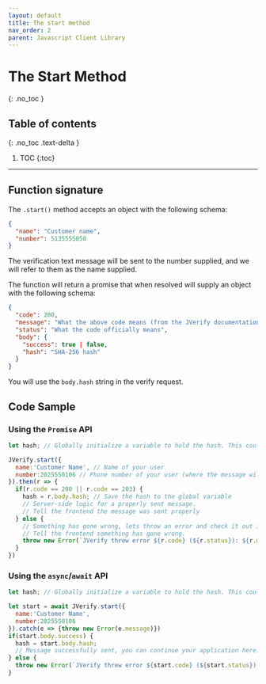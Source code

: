 ```yaml
---
layout: default
title: The start method
nav_order: 2
parent: Javascript Client Library
---
```


# The Start Method
{: .no_toc }

## Table of contents
{: .no_toc .text-delta }

1. TOC
{:toc}

---

## Function signature

The `.start()` method accepts an object with the following schema:

```json
{
  "name": "Customer name",
  "number": 5135555050
}
```

The verification text message will be sent to the number supplied, and we will refer to them as the name supplied.

The function will return a promise that when resolved will supply an object with the following schema:

```json
{
  "code": 200,
  "message": "What the above code means (from the JVerify documentation)",
  "status": "What the code officially means",
  "body": {
    "success": true | false,
    "hash": "SHA-256 hash"
  }
}
```

You will use the `body.hash` string in the verify request.

## Code Sample

### Using the `Promise` API

```javascript
let hash; // Globally initialize a variable to hold the hash. This could be stored in a database or session storage as well. It is non-sensitive so it is safe to send this to your frontend

JVerify.start({
  name:'Customer Name', // Name of your user
  number:2025550106 // Phone number of your user (where the message will be sent)
}).then(r => {
  if(r.code == 200 || r.code == 203) {
    hash = r.body.hash; // Save the hash to the global variable
    // Server-side logic for a properly sent message.
    // Tell the frontend the message was sent properly
  } else {
    // Something has gone wrong, lets throw an error and check it out in the console
    // Tell the frontend something has gone wrong.
    throw new Error(`JVerify threw error ${r.code} (${r.status}): ${r.message}`);
  }
})
```

### Using the `async`/`await` API

```javascript
let hash; // Globally initialize a variable to hold the hash. This could be stored in a database or session storage as well. It is non-sensitive so it is safe to send this to your frontend

let start = await JVerify.start({
  name:'Customer Name',
  number:2025550106
}).catch(e => {throw new Error(e.message)})
if(start.body.success) {
  hash = start.body.hash;
  // Message successfully sent, you can continue your application here.
} else {
  throw new Error(`JVerify threw error ${start.code} (${start.status}): ${start.message}`);
}
```